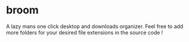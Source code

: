 # broom
A lazy mans one click desktop and downloads organizer. Feel free to add more folders for your desired file extensions in the source code !
